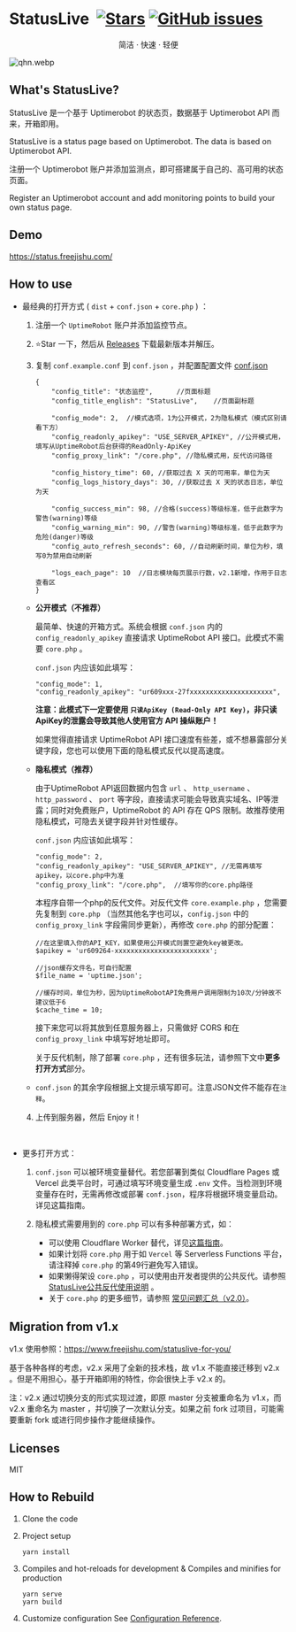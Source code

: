 # StatusLive &nbsp;<a href="https://github.com/freejishu/StatusLive/stargazers"><img src="https://img.shields.io/github/stars/freejishu/StatusLive?style=flat" alt="Stars"></a> <a href="https://github.com/freejishu/StatusLive/issues"><img alt="GitHub issues" src="https://img.shields.io/github/issues/freejishu/StatusLive"></a>

<p align="center"> 简洁 · 快速 · 轻便 </p>

![qhn.webp](https://s2.loli.net/2022/10/31/N4sCi7YDIZ8XxST.webp)

## What's StatusLive?

StatusLive 是一个基于 Uptimerobot 的状态页，数据基于 Uptimerobot API 而来，开箱即用。

StatusLive is a status page based on Uptimerobot. The data is based on Uptimerobot API.

注册一个 Uptimerobot 账户并添加监测点，即可搭建属于自己的、高可用的状态页面。

Register an Uptimerobot account and add monitoring points to build your own status page. 

## Demo

https://status.freejishu.com/

## How to use

- 最经典的打开方式 ( `dist` + `conf.json` + `core.php` ) ：

    1. 注册一个 `UptimeRobot` 账户并添加监控节点。

    2. ⭐Star 一下，然后从 [Releases][1] 下载最新版本并解压。

    3. 复制 `conf.example.conf` 到 `conf.json` ，并配置配置文件 [conf.json][2]
        ```
        {
            "config_title": "状态监控",      //页面标题
            "config_title_english": "StatusLive",    //页面副标题

            "config_mode": 2,  //模式选项，1为公开模式，2为隐私模式（模式区别请看下方）
            "config_readonly_apikey": "USE_SERVER_APIKEY", //公开模式用，填写从UptimeRobot后台获得的ReadOnly-ApiKey
            "config_proxy_link": "/core.php", //隐私模式用，反代访问路径

            "config_history_time": 60, //获取过去 X 天的可用率，单位为天
            "config_logs_history_days": 30, //获取过去 X 天的状态日志，单位为天

            "config_success_min": 98, //合格(success)等级标准，低于此数字为警告(warning)等级
            "config_warning_min": 90, //警告(warning)等级标准，低于此数字为危险(danger)等级
            "config_auto_refresh_seconds": 60, //自动刷新时间，单位为秒，填写0为禁用自动刷新

            "logs_each_page": 10  //日志模块每页展示行数，v2.1新增，作用于日志查看区
        }
        ```
    - **公开模式（不推荐）**

        最简单、快速的开箱方式。系统会根据 `conf.json` 内的 `config_readonly_apikey` 直接请求 UptimeRobot API 接口。此模式不需要 `core.php` 。
        
        `conf.json` 内应该如此填写：
        
        ```
        "config_mode": 1, 
        "config_readonly_apikey": "ur609xxx-27fxxxxxxxxxxxxxxxxxxxxx",
        ```

        **注意：此模式下一定要使用 `只读ApiKey (Read-Only API Key)`，非只读ApiKey的泄露会导致其他人使用官方 API 操纵账户！**
        
        如果觉得直接请求 UptimeRobot API 接口速度有些差，或不想暴露部分关键字段，您也可以使用下面的隐私模式反代以提高速度。

    - **隐私模式（推荐）**

        由于UptimeRobot API返回数据内包含 `url` 、 `http_username` 、 `http_password` 、 `port` 等字段，直接请求可能会导致真实域名、IP等泄露；同时对免费账户，UptimeRobot 的 API 存在 QPS 限制。故推荐使用隐私模式，可隐去关键字段并针对性缓存。

        `conf.json` 内应该如此填写：

        ```
        "config_mode": 2, 
        "config_readonly_apikey": "USE_SERVER_APIKEY", //无需再填写apikey，以core.php中为准
        "config_proxy_link": "/core.php",  //填写你的core.php路径
        ```

        本程序自带一个php的反代文件。对反代文件 `core.example.php` ，您需要先复制到 `core.php` （当然其他名字也可以，`config.json` 中的 `config_proxy_link` 字段需同步更新），再修改 `core.php` 的部分配置：
        
        ```
        //在这里填入你的API_KEY，如果使用公开模式则置空避免key被更改。
        $apikey = 'ur609264-xxxxxxxxxxxxxxxxxxxxxxxx';

        //json缓存文件名，可自行配置
        $file_name = 'uptime.json';

        //缓存时间，单位为秒，因为UptimeRobotAPI免费用户调用限制为10次/分钟故不建议低于6
        $cache_time = 10;
        ```
        
        接下来您可以将其放到任意服务器上，只需做好 CORS 和在 `config_proxy_link` 中填写好地址即可。
        
        关于反代机制，除了部署 `core.php` ，还有很多玩法，请参照下文中**更多打开方式**部分。

    - `conf.json` 的其余字段根据上文提示填写即可。注意JSON文件不能存在`注释`。

    4. 上传到服务器，然后 Enjoy it！

<br />

- 更多打开方式：
    
    1. `conf.json` 可以被环境变量替代。若您部署到类似 Cloudflare Pages 或 Vercel 此类平台时，可通过填写环境变量生成 `.env` 文件。当检测到环境变量存在时，无需再修改或部署 `conf.json`，程序将根据环境变量启动。详见这篇指南。

    2. 隐私模式需要用到的 `core.php` 可以有多种部署方式，如：
        - 可以使用 Cloudflare Worker 替代，详见[这篇指南](https://github.com/freejishu/StatusLive/discussions/28)。
        - 如果计划将 `core.php` 用于如 `Vercel` 等 Serverless Functions 平台，请注释掉 `core.php` 的第49行避免写入错误。
        - 如果懒得架设 `core.php` ，可以使用由开发者提供的公共反代。请参照 [StatusLive公共反代使用说明](https://github.com/freejishu/StatusLive/discussions/15) 。
        - 关于 `core.php` 的更多细节，请参照 [常见问题汇总（v2.0）](https://github.com/freejishu/StatusLive/discussions/3)。


## Migration from v1.x

v1.x 使用参照：https://www.freejishu.com/statuslive-for-you/

基于各种各样的考虑，v2.x 采用了全新的技术栈，故 v1.x 不能直接迁移到 v2.x 。但是不用担心，基于开箱即用的特性，你会很快上手 v2.x 的。

注：v2.x 通过切换分支的形式实现过渡，即原 master 分支被重命名为 v1.x，而 v2.x 重命名为 master ，并切换了一次默认分支。如果之前 fork 过项目，可能需要重新 fork 或进行同步操作才能继续操作。

## Licenses

MIT

## How to Rebuild

1. Clone the code
2. Project setup

    ```
    yarn install
    ```

3. Compiles and hot-reloads for development & Compiles and minifies for production

    ```
    yarn serve
    yarn build
    ```

4. Customize configuration See [Configuration Reference](https://cli.vuejs.org/config/).


[1]: https://github.com/freejishu/StatusLive/releases/latest
[2]: https://github.com/freejishu/StatusLive/blob/master/public/conf.json
[3]: https://github.com/freejishu/StatusLive/discussions/3
